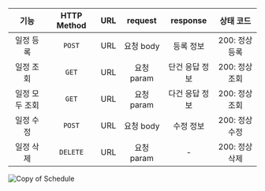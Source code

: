 |    기능    | HTTP Method | URL | request  | response |       상태 코드        |
|:--------:|:-----------:|:---:|:--------:|:--------:|:------------------:|
|  일정 등록   |   `POST`    | URL | 요청 body  |  등록 정보   |     200: 정상등록      |
|  일정 조회   |    `GET`    | URL | 요청 param | 단건 응답 정보 |     200: 정상조회      |
| 일정 모두 조회 |    `GET`    | URL | 요청 param | 다건 응답 정보 |     200: 정상조회      |
|  일정 수정   |   `POST`    | URL | 요청 body  |  수정 정보   |     200: 정상수정      |
|  일정 삭제   |  `DELETE`   | URL | 요청 param |    -     |     200: 정상삭제      |

![Copy of Schedule](https://github.com/user-attachments/assets/f912a0a9-4ca0-44fb-9c37-abdf6e842a8e)
